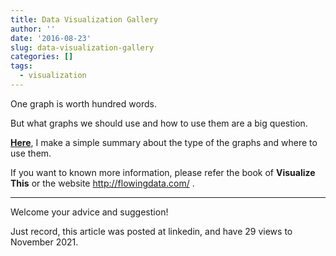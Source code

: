 ```yaml
---
title: Data Visualization Gallery
author: ''
date: '2016-08-23'
slug: data-visualization-gallery
categories: []
tags:
  - visualization
---
```


One graph is worth hundred words.

But what graphs we should use and how to use them are a big question.

**[Here](https://nbviewer.org/github/yishi/Data-Visualization-In-Python/blob/master/data_visualization_gallery.ipynb)**, I make a simple summary about the type of the graphs and where to use them.

If you want to known more information, please refer the book of **Visualize This** or the website http://flowingdata.com/ .

****

Welcome your advice and suggestion!

Just record, this article was posted at linkedin, and have 29 views to November 2021.